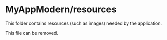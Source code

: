 # MyAppModern/resources

This folder contains resources (such as images) needed by the application. 

This file can be removed.
